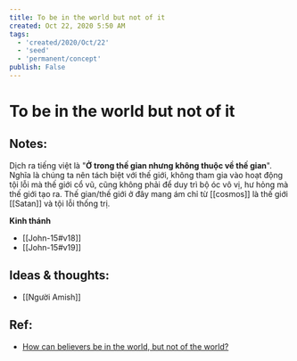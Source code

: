 ```yaml
---
title: To be in the world but not of it
created: Oct 22, 2020 5:50 AM
tags:
  - 'created/2020/Oct/22'
  - 'seed'
  - 'permanent/concept'
publish: False
---
```

# To be in the world but not of it

## Notes:
Dịch ra tiếng việt là "**Ở trong thế gian nhưng không thuộc về thế gian**". Nghĩa là chúng ta nên tách biệt với thế giới, không tham gia vào hoạt động tội lỗi mà thế giới cổ vũ, cũng không phải để duy trì bộ óc vô vị, hư hỏng mà thế giới tạo ra. Thế gian/thế giới ở đây mang ám chỉ từ [[cosmos]] là thế giới [[Satan]] và tội lỗi thống trị.

**Kinh thánh**

- [[John-15#v18]]
- [[John-15#v19]]

## Ideas & thoughts:
- [[Người Amish]]

## Ref:
- [How can believers be in the world, but not of the world?](https://www.gotquestions.org/in-but-not-of-world.html)
